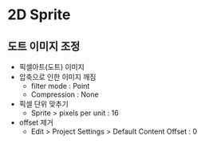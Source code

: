 # 2D Sprite

## 도트 이미지 조정
- 픽셀아트(도트) 이미지
- 압축으로 인한 이미지 깨짐
    - filter mode : Point
    - Compression : None
- 픽셀 단위 맞추기
    - Sprite > pixels per unit : 16
- offset 제거
    - Edit > Project Settings > Default Content Offset : 0